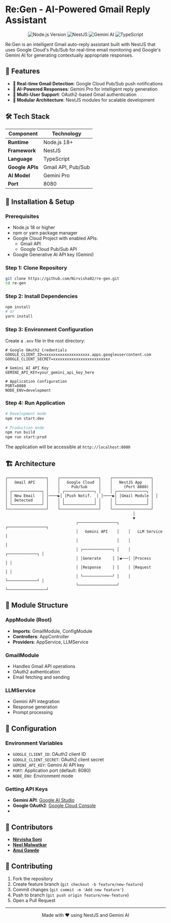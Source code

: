 # Re:Gen - AI-Powered Gmail Reply Assistant

<p align="center">
  <img src="https://img.shields.io/badge/Node.js-18+-green.svg" alt="Node.js Version">
  <img src="https://img.shields.io/badge/NestJS-Framework-red.svg" alt="NestJS">
  <img src="https://img.shields.io/badge/AI-Gemini%20Pro-orange.svg" alt="Gemini AI">
  <img src="https://img.shields.io/badge/TypeScript-Language-blue.svg" alt="TypeScript">
</p>

Re:Gen is an intelligent Gmail auto-reply assistant built with NestJS that uses Google Cloud's Pub/Sub for real-time email monitoring and Google's Gemini AI for generating contextually appropriate responses.

## 🚀 Features

- **📩 Real-time Gmail Detection**: Google Cloud Pub/Sub push notifications
- **🧠 AI-Powered Responses**: Gemini Pro for intelligent reply generation
- **👤 Multi-User Support**: OAuth2-based Gmail authentication
- **🔧 Modular Architecture**: NestJS modules for scalable development

## 🛠️ Tech Stack

| Component | Technology |
|-----------|------------|
| **Runtime** | Node.js 18+ |
| **Framework** | NestJS |
| **Language** | TypeScript |
| **Google APIs** | Gmail API, Pub/Sub |
| **AI Model** | Gemini Pro |
| **Port** | 8080 |


## 🔧 Installation & Setup

### Prerequisites

- Node.js 18 or higher
- npm or yarn package manager
- Google Cloud Project with enabled APIs:
  - Gmail API
  - Google Cloud Pub/Sub API
- Google Generative AI API key (Gemini)

### Step 1: Clone Repository

```bash
git clone https://github.com/Nirvisha82/re-gen.git
cd re-gen
```

### Step 2: Install Dependencies

```bash
npm install
# or
yarn install
```

### Step 3: Environment Configuration

Create a `.env` file in the root directory:

```env
# Google OAuth2 Credentials
GOOGLE_CLIENT_ID=xxxxxxxxxxxxxxxxxxxx.apps.googleusercontent.com
GOOGLE_CLIENT_SECRET=xxxxxxxxxxxxxxxxxxxxxxxxx

# Gemini AI API Key
GEMINI_API_KEY=your_gemini_api_key_here

# Application Configuration
PORT=8080
NODE_ENV=development
```

### Step 4: Run Application

```bash
# Development mode
npm run start:dev

# Production mode
npm run build
npm run start:prod
```

The application will be accessible at `http://localhost:8080`

## 🏗️ Architecture

```
┌─────────────────┐    ┌─────────────────┐    ┌─────────────────┐
│   Gmail API     │    │   Google Cloud  │    │   NestJS App    │
│                 │    │     Pub/Sub     │    │     (Port 8080) │
│ ┌─────────────┐ │    │ ┌─────────────┐ │    │ ┌─────────────┐ │
│ │ New Email   │ │────▶│ │Push Notif.  │ │────▶│ │Gmail Module │ │
│ │ Detected    │ │    │ │             │ │    │ │             │ │
│ └─────────────┘ │    │ └─────────────┘ │    │ └─────────────┘ │
└─────────────────┘    └─────────────────┘    └─────────────────┘
                                                        │
                                                        ▼
                               ┌─────────────────┐    ┌─────────────────┐
                               │   Gemini API    │    │   LLM Service   │
                               │                 │    │                 │
                               │ ┌─────────────┐ │    │ ┌─────────────┐ │
                               │ │Generate     │ │◀───│ │Process      │ │
                               │ │Response     │ │    │ │Request      │ │
                               │ └─────────────┘ │    │ └─────────────┘ │
                               └─────────────────┘    └─────────────────┘
```

## 🔄 Module Structure

### AppModule (Root)
- **Imports**: GmailModule, ConfigModule
- **Controllers**: AppController
- **Providers**: AppService, LLMService

### GmailModule
- Handles Gmail API operations
- OAuth2 authentication
- Email fetching and sending

### LLMService
- Gemini API integration
- Response generation
- Prompt processing

## 🔧 Configuration

### Environment Variables
- `GOOGLE_CLIENT_ID`: OAuth2 client ID
- `GOOGLE_CLIENT_SECRET`: OAuth2 client secret  
- `GEMINI_API_KEY`: Gemini AI API key
- `PORT`: Application port (default: 8080)
- `NODE_ENV`: Environment mode

### Getting API Keys
- **Gemini API**: [Google AI Studio](https://makersuite.google.com/app/apikey)
- **Google OAuth2**: [Google Cloud Console](https://console.cloud.google.com/apis/credentials)
- 
## 👥 Contributors

- **[Nirvisha Soni](https://github.com/Nirvisha82)** 
- **[Neel Malwatkar](https://github.com/neelmalwatkar)**
- **[Anuj Gawde](https://github.com/anujgawde)** 


## 🤝 Contributing

1. Fork the repository
2. Create feature branch (`git checkout -b feature/new-feature`)
3. Commit changes (`git commit -m 'Add new feature'`)
4. Push to branch (`git push origin feature/new-feature`)
5. Open a Pull Request

---

<p align="center">
  Made with ❤️ using NestJS and Gemini AI
</p>
